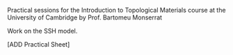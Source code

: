 Practical sessions for the Introduction to Topological Materials course at the University of Cambridge by Prof. Bartomeu Monserrat

Work on the SSH model.

[ADD Practical Sheet]
